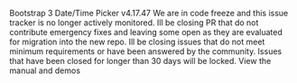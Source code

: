 Bootstrap 3 Date/Time Picker v4.17.47 We are in code freeze and this issue tracker is no longer actively monitored. Ill be closing PR that do not contribute emergency fixes and leaving some open as they are evaluated for migration into the new repo. Ill be closing issues that do not meet minimum requirements or have been answered by the community. Issues that have been closed for longer than 30 days will be locked. View the manual and demos